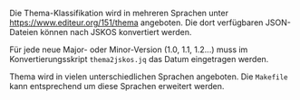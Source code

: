 Die Thema-Klassifikation wird in mehreren Sprachen unter <https://www.editeur.org/151/thema> angeboten. Die dort verfügbaren JSON-Dateien können nach JSKOS konvertiert werden.

Für jede neue Major- oder Minor-Version (1.0, 1.1, 1.2...) muss im Konvertierungsskript `thema2jskos.jq` das Datum eingetragen werden.

Thema wird in vielen unterschiedlichen Sprachen angeboten. Die `Makefile` kann entsprechend um diese Sprachen erweitert werden.
